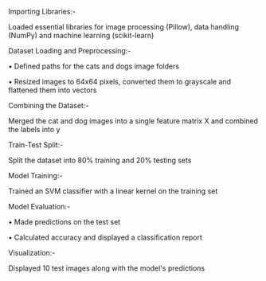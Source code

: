 Importing Libraries:-

Loaded essential libraries for image processing (Pillow), data handling (NumPy) and machine learning (scikit-learn)


Dataset Loading and Preprocessing:-

•	Defined paths for the cats and dogs image folders

•	Resized images to 64x64 pixels, converted them to grayscale and flattened them into vectors


Combining the Dataset:-

Merged the cat and dog images into a single feature matrix X and combined the labels into y


Train-Test Split:- 

Split the dataset into 80% training and 20% testing sets


Model Training:- 

Trained an SVM classifier with a linear kernel on the training set


Model Evaluation:-

•	Made predictions on the test set

•	Calculated accuracy and displayed a classification report


Visualization:- 

Displayed 10 test images along with the model's predictions

